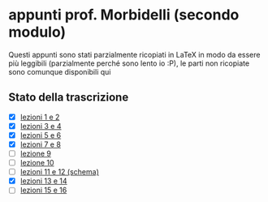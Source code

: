 # appunti prof. Morbidelli (secondo modulo)

Questi appunti sono stati parzialmente ricopiati in LaTeX in modo da essere più leggibili (parzialmente perché sono lento io :P), le parti non ricopiate sono comunque disponibili qui

## Stato della trascrizione 

- [x] [lezioni 1 e 2](https://csunibo.github.io/analisi-matematica/appunti/appunti-prof-morbidelli/lezioni-1-2.pdf)
- [x] [lezioni 3 e 4](https://csunibo.github.io/analisi-matematica/appunti/appunti-prof-morbidelli/lezioni-3-4.pdf)
- [x] [lezioni 5 e 6](https://csunibo.github.io/analisi-matematica/appunti/appunti-prof-morbidelli/lezioni-5-6.pdf)
- [x] [lezioni 7 e 8](https://csunibo.github.io/analisi-matematica/appunti/appunti-prof-morbidelli/lezioni-7-8.pdf)
- [ ] [lezione 9](https://csunibo.github.io/analisi-matematica/appunti/appunti-prof-morbidelli/lez9.pdf)
- [ ] [lezione 10](https://csunibo.github.io/analisi-matematica/appunti/appunti-prof-morbidelli/lez10.pdf)
- [ ] [lezioni 11 e 12 (schema)](https://csunibo.github.io/analisi-matematica/appunti/appunti-prof-morbidelli/lez11-12.pdf)
- [x] [lezioni 13 e 14](https://csunibo.github.io/analisi-matematica/appunti/appunti-prof-morbidelli/lezioni-13-14.pdf)
- [ ] [lezioni 15 e 16](https://csunibo.github.io/analisi-matematica/appunti/appunti-prof-morbidelli/lez15-16.pdf)